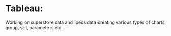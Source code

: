 # Tableau:
Working on superstore data and ipeds data
creating various types of charts, group, set, parameters etc..

